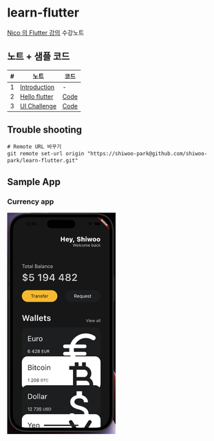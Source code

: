 # learn-flutter

[Nico 의 Flutter 강의](https://nomadcoders.co/flutter-for-beginners) 수강노트

## 노트 + 샘플 코드

| #   | 노트                             | 코드 |
| --- | -------------------------------- | ---- |
| 1   | [Introduction](/docs/1_intro.md) | -    |
| 2   | [Hello flutter](/docs/2_hello_flutter.md) | [Code](/codes/2_hello_flutter.dart) |
| 3   | [UI Challenge](/docs/3_ui_challenge.md) | [Code](/codes/3_ui_challenge/currency_app_main.dart) |

## Trouble shooting

```shell
# Remote URL 바꾸기
git remote set-url origin "https://shiwoo-park@github.com/shiwoo-park/learn-flutter.git"
```

## Sample App

### Currency app

<img src="/resources/currency_app.png" width=50% height=50%>